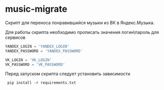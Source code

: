 # music-migrate

Скрипт для переноса понравившийся музыки из ВК в Яндекс.Музыка.

Для работы скрипта необходимо прописать значения логин\пароль для сервисов

```python
YANDEX_LOGIN = 'YANDEX_LOGIN'
YANDEX_PASSWORD = 'YANDEX_PASSWORD'

VK_LOGIN = 'VK_LOGIN'
VK_PASSWORD = 'VK_PASSWORD'
```

Перед запуском скрипта следует установить зависимости

```shell
 pip install -r requirements.txt
```